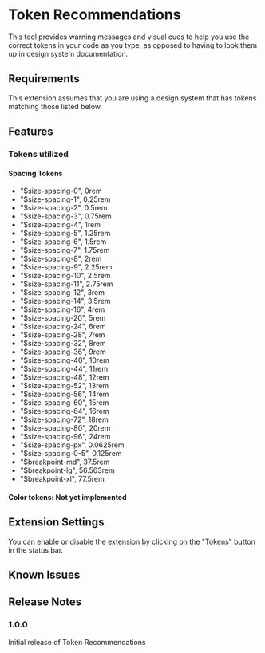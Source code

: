 # Token Recommendations
This tool provides warning messages and visual cues to help you use the correct tokens in your code as you type, as opposed to having to look them up in design system documentation.

## Requirements
This extension assumes that you are using a design system that has tokens matching those listed below.

## Features
### Tokens utilized
#### Spacing Tokens
- "$size-spacing-0", 0rem
- "$size-spacing-1", 0.25rem
- "$size-spacing-2", 0.5rem
- "$size-spacing-3", 0.75rem
- "$size-spacing-4", 1rem
- "$size-spacing-5", 1.25rem
- "$size-spacing-6", 1.5rem
- "$size-spacing-7", 1.75rem
- "$size-spacing-8", 2rem
- "$size-spacing-9", 2.25rem
- "$size-spacing-10", 2.5rem
- "$size-spacing-11", 2.75rem
- "$size-spacing-12", 3rem
- "$size-spacing-14", 3.5rem
- "$size-spacing-16", 4rem
- "$size-spacing-20", 5rem
- "$size-spacing-24", 6rem
- "$size-spacing-28", 7rem
- "$size-spacing-32", 8rem
- "$size-spacing-36", 9rem
- "$size-spacing-40", 10rem
- "$size-spacing-44", 11rem
- "$size-spacing-48", 12rem
- "$size-spacing-52", 13rem
- "$size-spacing-56", 14rem
- "$size-spacing-60", 15rem
- "$size-spacing-64", 16rem
- "$size-spacing-72", 18rem
- "$size-spacing-80", 20rem
- "$size-spacing-96", 24rem
- "$size-spacing-px", 0.0625rem
- "$size-spacing-0-5", 0.125rem
- "$breakpoint-md", 37.5rem
- "$breakpoint-lg", 56.563rem
- "$breakpoint-xl", 77.5rem

#### Color tokens: Not yet implemented

## Extension Settings
You can enable or disable the extension by clicking on the "Tokens" button in the status bar.

## Known Issues
## Release Notes
### 1.0.0
Initial release of Token Recommendations